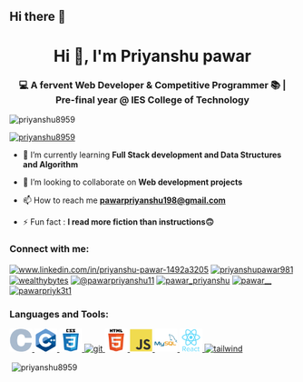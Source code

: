 ## Hi there 👋

<h1 align="center">Hi 👋, I'm Priyanshu pawar</h1>
<h3 align="center">💻 A fervent Web Developer & Competitive Programmer 📚 | Pre-final year @ IES College of Technology</h3>

<p align="left"> <img src="https://komarev.com/ghpvc/?username=priyanshu8959&label=Profile%20views&color=0e75b6&style=flat" alt="priyanshu8959" /> </p>

<p align="left"> <a href="https://github.com/ryo-ma/github-profile-trophy"><img src="https://github-profile-trophy.vercel.app/?username=priyanshu8959" alt="priyanshu8959" /></a> </p>

- 🌱 I’m currently learning **Full Stack development and Data Structures and Algorithm**

- 👯 I’m looking to collaborate on **Web development projects**

- 📫 How to reach me **pawarpriyanshu198@gmail.com**

- ⚡ Fun fact : **I read more fiction than instructions🙃**

<h3 align="left">Connect with me:</h3>
<p align="left">
<a href="https://linkedin.com/in/www.linkedin.com/in/priyanshu-pawar-1492a3205" target="blank"><img align="center" src="https://raw.githubusercontent.com/rahuldkjain/github-profile-readme-generator/master/src/images/icons/Social/linked-in-alt.svg" alt="www.linkedin.com/in/priyanshu-pawar-1492a3205" height="30" width="40" /></a>
<a href="https://instagram.com/priyanshupawar981" target="blank"><img align="center" src="https://raw.githubusercontent.com/rahuldkjain/github-profile-readme-generator/master/src/images/icons/Social/instagram.svg" alt="priyanshupawar981" height="30" width="40" /></a>
<a href="https://www.codechef.com/users/wealthybytes" target="blank"><img align="center" src="https://cdn.jsdelivr.net/npm/simple-icons@3.1.0/icons/codechef.svg" alt="wealthybytes" height="30" width="40" /></a>
<a href="https://www.hackerrank.com/@pawarpriyanshu11" target="blank"><img align="center" src="https://raw.githubusercontent.com/rahuldkjain/github-profile-readme-generator/master/src/images/icons/Social/hackerrank.svg" alt="@pawarpriyanshu11" height="30" width="40" /></a>
<a href="https://codeforces.com/profile/pawar_priyanshu" target="blank"><img align="center" src="https://raw.githubusercontent.com/rahuldkjain/github-profile-readme-generator/master/src/images/icons/Social/codeforces.svg" alt="pawar_priyanshu" height="30" width="40" /></a>
<a href="https://www.leetcode.com/pawar__" target="blank"><img align="center" src="https://raw.githubusercontent.com/rahuldkjain/github-profile-readme-generator/master/src/images/icons/Social/leet-code.svg" alt="pawar__" height="30" width="40" /></a>
<a href="https://auth.geeksforgeeks.org/user/pawarpriyk3t1" target="blank"><img align="center" src="https://raw.githubusercontent.com/rahuldkjain/github-profile-readme-generator/master/src/images/icons/Social/geeks-for-geeks.svg" alt="pawarpriyk3t1" height="30" width="40" /></a>
</p>

<h3 align="left">Languages and Tools:</h3>
<p align="left"> <a href="https://www.cprogramming.com/" target="_blank" rel="noreferrer"> <img src="https://raw.githubusercontent.com/devicons/devicon/master/icons/c/c-original.svg" alt="c" width="40" height="40"/> </a> <a href="https://www.w3schools.com/cpp/" target="_blank" rel="noreferrer"> <img src="https://raw.githubusercontent.com/devicons/devicon/master/icons/cplusplus/cplusplus-original.svg" alt="cplusplus" width="40" height="40"/> </a> <a href="https://www.w3schools.com/css/" target="_blank" rel="noreferrer"> <img src="https://raw.githubusercontent.com/devicons/devicon/master/icons/css3/css3-original-wordmark.svg" alt="css3" width="40" height="40"/> </a> <a href="https://git-scm.com/" target="_blank" rel="noreferrer"> <img src="https://www.vectorlogo.zone/logos/git-scm/git-scm-icon.svg" alt="git" width="40" height="40"/> </a> <a href="https://www.w3.org/html/" target="_blank" rel="noreferrer"> <img src="https://raw.githubusercontent.com/devicons/devicon/master/icons/html5/html5-original-wordmark.svg" alt="html5" width="40" height="40"/> </a> <a href="https://developer.mozilla.org/en-US/docs/Web/JavaScript" target="_blank" rel="noreferrer"> <img src="https://raw.githubusercontent.com/devicons/devicon/master/icons/javascript/javascript-original.svg" alt="javascript" width="40" height="40"/> </a> <a href="https://www.mysql.com/" target="_blank" rel="noreferrer"> <img src="https://raw.githubusercontent.com/devicons/devicon/master/icons/mysql/mysql-original-wordmark.svg" alt="mysql" width="40" height="40"/> </a> <a href="https://reactjs.org/" target="_blank" rel="noreferrer"> <img src="https://raw.githubusercontent.com/devicons/devicon/master/icons/react/react-original-wordmark.svg" alt="react" width="40" height="40"/> </a> <a href="https://tailwindcss.com/" target="_blank" rel="noreferrer"> <img src="https://www.vectorlogo.zone/logos/tailwindcss/tailwindcss-icon.svg" alt="tailwind" width="40" height="40"/> </a> </p>

<p>&nbsp;<img align="center" src="https://github-readme-stats.vercel.app/api?username=priyanshu8959&show_icons=true&locale=en" alt="priyanshu8959" /></p>
